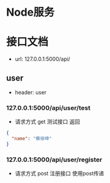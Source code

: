 # Node服务

# 接口文档
- url: 127.0.0.1:5000/api/
## user
- header: user
### 127.0.0.1:5000/api/user/test
- 请求方式 get
测试接口 返回
```json
{
  "name": "蔡徐坤"
}
```

### 127.0.0.1:5000/api/user/register
- 请求方式 post
注册接口 使用post传递

